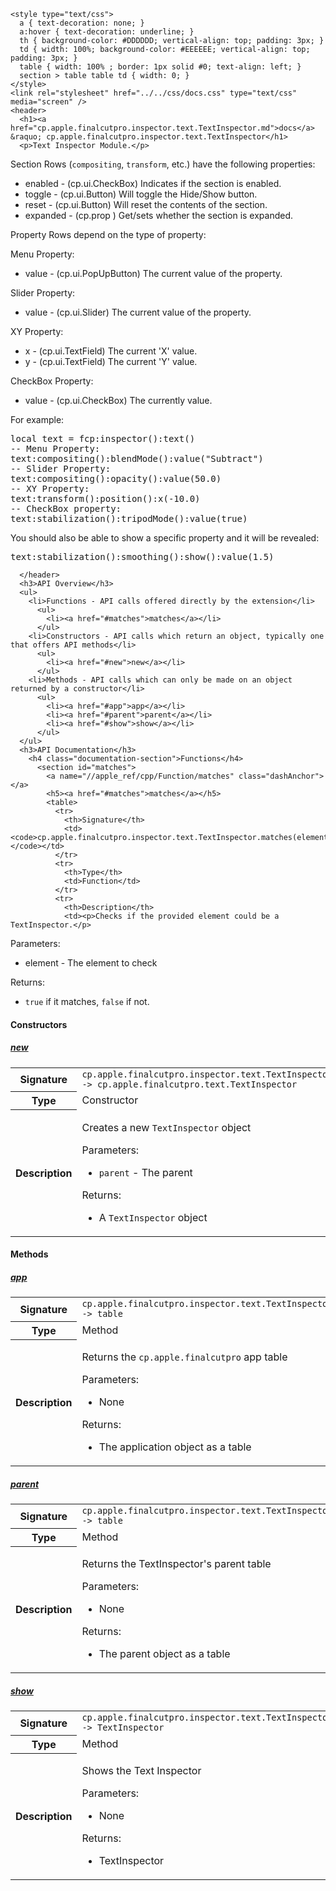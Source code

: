     <style type="text/css">
      a { text-decoration: none; }
      a:hover { text-decoration: underline; }
      th { background-color: #DDDDDD; vertical-align: top; padding: 3px; }
      td { width: 100%; background-color: #EEEEEE; vertical-align: top; padding: 3px; }
      table { width: 100% ; border: 1px solid #0; text-align: left; }
      section > table table td { width: 0; }
    </style>
    <link rel="stylesheet" href="../../css/docs.css" type="text/css" media="screen" />
    <header>
      <h1><a href="cp.apple.finalcutpro.inspector.text.TextInspector.md">docs</a> &raquo; cp.apple.finalcutpro.inspector.text.TextInspector</h1>
      <p>Text Inspector Module.</p>
<p>Section Rows (<code>compositing</code>, <code>transform</code>, etc.) have the following properties:</p>
<ul>
<li>enabled   - (cp.ui.CheckBox) Indicates if the section is enabled.</li>
<li>toggle    - (cp.ui.Button) Will toggle the Hide/Show button.</li>
<li>reset     - (cp.ui.Button) Will reset the contents of the section.</li>
<li>expanded  - (cp.prop <boolean>) Get/sets whether the section is expanded.</li>
</ul>
<p>Property Rows depend on the type of property:</p>
<p>Menu Property:</p>
<ul>
<li>value     - (cp.ui.PopUpButton) The current value of the property.</li>
</ul>
<p>Slider Property:</p>
<ul>
<li>value     - (cp.ui.Slider) The current value of the property.</li>
</ul>
<p>XY Property:</p>
<ul>
<li>x         - (cp.ui.TextField) The current 'X' value.</li>
<li>y         - (cp.ui.TextField) The current 'Y' value.</li>
</ul>
<p>CheckBox Property:</p>
<ul>
<li>value     - (cp.ui.CheckBox) The currently value.</li>
</ul>
<p>For example:</p>
<div class="highlight"><pre><span></span><span class="kd">local</span> <span class="n">text</span> <span class="o">=</span> <span class="n">fcp</span><span class="p">:</span><span class="n">inspector</span><span class="p">():</span><span class="n">text</span><span class="p">()</span>
<span class="c1">-- Menu Property:</span>
<span class="n">text</span><span class="p">:</span><span class="n">compositing</span><span class="p">():</span><span class="n">blendMode</span><span class="p">():</span><span class="n">value</span><span class="p">(</span><span class="s2">&quot;Subtract&quot;</span><span class="p">)</span>
<span class="c1">-- Slider Property:</span>
<span class="n">text</span><span class="p">:</span><span class="n">compositing</span><span class="p">():</span><span class="n">opacity</span><span class="p">():</span><span class="n">value</span><span class="p">(</span><span class="mf">50.0</span><span class="p">)</span>
<span class="c1">-- XY Property:</span>
<span class="n">text</span><span class="p">:</span><span class="n">transform</span><span class="p">():</span><span class="n">position</span><span class="p">():</span><span class="n">x</span><span class="p">(</span><span class="o">-</span><span class="mf">10.0</span><span class="p">)</span>
<span class="c1">-- CheckBox property:</span>
<span class="n">text</span><span class="p">:</span><span class="n">stabilization</span><span class="p">():</span><span class="n">tripodMode</span><span class="p">():</span><span class="n">value</span><span class="p">(</span><span class="kc">true</span><span class="p">)</span>
</pre></div>
<p>You should also be able to show a specific property and it will be revealed:</p>
<div class="highlight"><pre><span></span><span class="n">text</span><span class="p">:</span><span class="n">stabilization</span><span class="p">():</span><span class="n">smoothing</span><span class="p">():</span><span class="n">show</span><span class="p">():</span><span class="n">value</span><span class="p">(</span><span class="mf">1.5</span><span class="p">)</span>
</pre></div>

      </header>
      <h3>API Overview</h3>
      <ul>
        <li>Functions - API calls offered directly by the extension</li>
          <ul>
            <li><a href="#matches">matches</a></li>
          </ul>
        <li>Constructors - API calls which return an object, typically one that offers API methods</li>
          <ul>
            <li><a href="#new">new</a></li>
          </ul>
        <li>Methods - API calls which can only be made on an object returned by a constructor</li>
          <ul>
            <li><a href="#app">app</a></li>
            <li><a href="#parent">parent</a></li>
            <li><a href="#show">show</a></li>
          </ul>
      </ul>
      <h3>API Documentation</h3>
        <h4 class="documentation-section">Functions</h4>
          <section id="matches">
            <a name="//apple_ref/cpp/Function/matches" class="dashAnchor"></a>
            <h5><a href="#matches">matches</a></h5>
            <table>
              <tr>
                <th>Signature</th>
                <td><code>cp.apple.finalcutpro.inspector.text.TextInspector.matches(element)</code></td>
              </tr>
              <tr>
                <th>Type</th>
                <td>Function</td>
              </tr>
              <tr>
                <th>Description</th>
                <td><p>Checks if the provided element could be a TextInspector.</p>
<p>Parameters:</p>
<ul>
<li>element   - The element to check</li>
</ul>
<p>Returns:</p>
<ul>
<li><code>true</code> if it matches, <code>false</code> if not.</li>
</ul>
</td>
              </tr>
            </table>
          </section>
        <h4 class="documentation-section">Constructors</h4>
          <section id="new">
            <a name="//apple_ref/cpp/Constructor/new" class="dashAnchor"></a>
            <h5><a href="#new">new</a></h5>
            <table>
              <tr>
                <th>Signature</th>
                <td><code>cp.apple.finalcutpro.inspector.text.TextInspector.new(parent) -&gt; cp.apple.finalcutpro.text.TextInspector</code></td>
              </tr>
              <tr>
                <th>Type</th>
                <td>Constructor</td>
              </tr>
              <tr>
                <th>Description</th>
                <td><p>Creates a new <code>TextInspector</code> object</p>
<p>Parameters:</p>
<ul>
<li><code>parent</code>     - The parent</li>
</ul>
<p>Returns:</p>
<ul>
<li>A <code>TextInspector</code> object</li>
</ul>
</td>
              </tr>
            </table>
          </section>
        <h4 class="documentation-section">Methods</h4>
          <section id="app">
            <a name="//apple_ref/cpp/Method/app" class="dashAnchor"></a>
            <h5><a href="#app">app</a></h5>
            <table>
              <tr>
                <th>Signature</th>
                <td><code>cp.apple.finalcutpro.inspector.text.TextInspector:app() -&gt; table</code></td>
              </tr>
              <tr>
                <th>Type</th>
                <td>Method</td>
              </tr>
              <tr>
                <th>Description</th>
                <td><p>Returns the <code>cp.apple.finalcutpro</code> app table</p>
<p>Parameters:</p>
<ul>
<li>None</li>
</ul>
<p>Returns:</p>
<ul>
<li>The application object as a table</li>
</ul>
</td>
              </tr>
            </table>
          </section>
          <section id="parent">
            <a name="//apple_ref/cpp/Method/parent" class="dashAnchor"></a>
            <h5><a href="#parent">parent</a></h5>
            <table>
              <tr>
                <th>Signature</th>
                <td><code>cp.apple.finalcutpro.inspector.text.TextInspector:parent() -&gt; table</code></td>
              </tr>
              <tr>
                <th>Type</th>
                <td>Method</td>
              </tr>
              <tr>
                <th>Description</th>
                <td><p>Returns the TextInspector's parent table</p>
<p>Parameters:</p>
<ul>
<li>None</li>
</ul>
<p>Returns:</p>
<ul>
<li>The parent object as a table</li>
</ul>
</td>
              </tr>
            </table>
          </section>
          <section id="show">
            <a name="//apple_ref/cpp/Method/show" class="dashAnchor"></a>
            <h5><a href="#show">show</a></h5>
            <table>
              <tr>
                <th>Signature</th>
                <td><code>cp.apple.finalcutpro.inspector.text.TextInspector:show() -&gt; TextInspector</code></td>
              </tr>
              <tr>
                <th>Type</th>
                <td>Method</td>
              </tr>
              <tr>
                <th>Description</th>
                <td><p>Shows the Text Inspector</p>
<p>Parameters:</p>
<ul>
<li>None</li>
</ul>
<p>Returns:</p>
<ul>
<li>TextInspector</li>
</ul>
</td>
              </tr>
            </table>
          </section>
